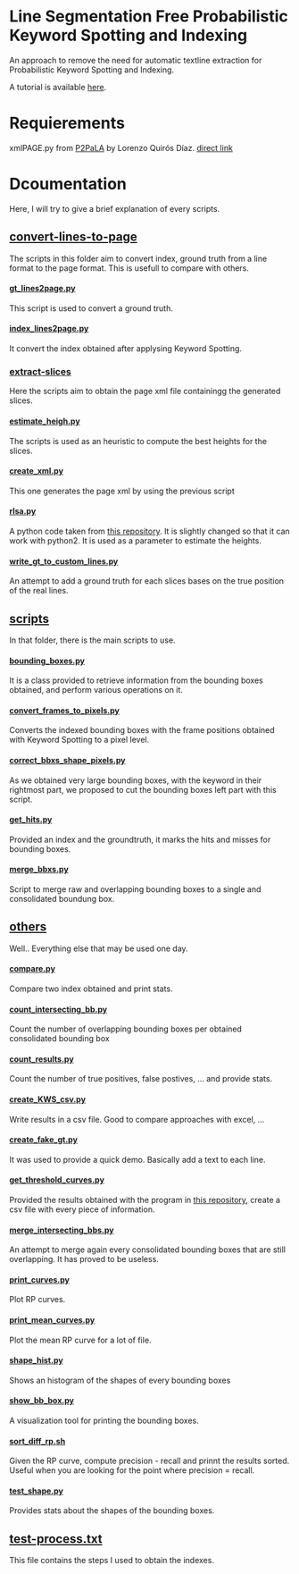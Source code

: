 # Line Segmentation Free Probabilistic Keyword Spotting and Indexing

An approach to remove the need for automatic textline extraction for Probabilistic Keyword Spotting and Indexing.

A tutorial is available [here](https://github.com/kbarrere/LSF-PKWSI/tree/refactor/tutorial#tutorial).

# Requierements

xmlPAGE.py from [P2PaLA](https://github.com/lquirosd/P2PaLA) by Lorenzo Quirós Díaz.
[direct link](https://github.com/lquirosd/P2PaLA/blob/master/page_xml/xmlPAGE.py)

# Dcoumentation

Here, I will try to give a brief explanation of every scripts.

## [convert-lines-to-page](https://github.com/kbarrere/LSF-PKWSI/tree/master/convert-lines-to-page)

The scripts in this folder aim to convert index, ground truth from a line format to the page format.
This is usefull to compare with others.

#### [gt_lines2page.py](https://github.com/kbarrere/LSF-PKWSI/blob/master/convert-lines-to-page/gt_lines2page.py)

This script is used to convert a ground truth.

#### [index_lines2page.py](https://github.com/kbarrere/LSF-PKWSI/blob/master/convert-lines-to-page/index_lines2page.py)

It convert the index obtained after applysing Keyword Spotting.

### [extract-slices](https://github.com/kbarrere/LSF-PKWSI/tree/master/extract-slices)

Here the scripts aim to obtain the page xml file containingg the generated slices.

#### [estimate_heigh.py](https://github.com/kbarrere/LSF-PKWSI/blob/master/extract-slices/estimate_heigh.py)

The scripts is used as an heuristic to compute the best heights for the slices.

#### [create_xml.py](https://github.com/kbarrere/LSF-PKWSI/blob/master/extract-slices/create_xml.py)

This one generates the page xml by using the previous script

#### [rlsa.py](https://github.com/kbarrere/LSF-PKWSI/blob/master/extract-slices/rlsa.py)

A python code taken from [this repository](https://github.com/Vasistareddy/python-rlsa). It is slightly changed so that it can work with python2. It is used as a parameter to estimate the heights.

#### [write_gt_to_custom_lines.py](https://github.com/kbarrere/LSF-PKWSI/blob/master/extract-slices/write_gt_to_custom_lines.py)

An attempt to add a ground truth for each slices bases on the true position of the real lines.

## [scripts](https://github.com/kbarrere/LSF-PKWSI/tree/master/scripts)

In that folder, there is the main scripts to use.

#### [bounding_boxes.py](https://github.com/kbarrere/LSF-PKWSI/blob/master/scripts/bounding_boxes.py)

It is a class provided to retrieve information from the bounding boxes obtained, and perform various operations on it.

#### [convert_frames_to_pixels.py](https://github.com/kbarrere/LSF-PKWSI/blob/master/scripts/convert_frames_to_pixels.py)

Converts the indexed bounding boxes with the frame positions obtained with Keyword Spotting to a pixel level.

#### [correct_bbxs_shape_pixels.py](https://github.com/kbarrere/LSF-PKWSI/blob/master/scripts/correct_bbxs_shape_pixels.py)

As we obtained very large bounding boxes, with the keyword in their rightmost part, we proposed to cut the bounding boxes left part with this script.

#### [get_hits.py](https://github.com/kbarrere/LSF-PKWSI/blob/master/scripts/get_hits.py)

Provided an index and the groundtruth, it marks the hits and misses for bounding boxes.

#### [merge_bbxs.py](https://github.com/kbarrere/LSF-PKWSI/blob/master/scripts/merge_bbxs.py)

Script to merge raw and overlapping bounding boxes to a single and consolidated boundung box.

## [others](https://github.com/kbarrere/LSF-PKWSI/tree/master/others)

Well.. Everything else that may be used one day.

#### [compare.py](https://github.com/kbarrere/LSF-PKWSI/blob/master/others/compare.py)

Compare two index obtained and print stats.

#### [count_intersecting_bb.py](https://github.com/kbarrere/LSF-PKWSI/blob/master/others/count_intersecting_bb.py)

Count the number of overlapping bounding boxes per obtained consolidated bounding box

#### [count_results.py](https://github.com/kbarrere/LSF-PKWSI/blob/master/others/count_results.py)

Count the number of true positives, false postives, ... and provide stats.

#### [create_KWS_csv.py](https://github.com/kbarrere/LSF-PKWSI/blob/master/others/create_KWS_csv.py)

Write results in a csv file. Good to compare approaches with excel, ...

#### [create_fake_gt.py](https://github.com/kbarrere/LSF-PKWSI/blob/master/others/create_fake_gt.py)

It was used to provide a quick demo. Basically add a text to each line.

#### [get_threshold_curves.py](https://github.com/kbarrere/LSF-PKWSI/blob/master/others/get_threshold_curves.py)

Provided the results obtained with the program in [this repository](https://github.com/PRHLT/KwsEvalTool.git), create a csv file with every piece of information.

#### [merge_intersecting_bbs.py](https://github.com/kbarrere/LSF-PKWSI/blob/master/others/merge_intersecting_bbs.py)

An attempt to merge again every consolidated bounding boxes that are still overlapping. It has proved to be useless.

#### [print_curves.py](https://github.com/kbarrere/LSF-PKWSI/blob/master/others/print_curves.py)

Plot RP curves.

#### [print_mean_curves.py](https://github.com/kbarrere/LSF-PKWSI/blob/master/others/print_mean_curves.py)

Plot the mean RP curve for a lot of file.

#### [shape_hist.py](https://github.com/kbarrere/LSF-PKWSI/blob/master/others/shape_hist.py)

Shows an histogram of the shapes of every bounding boxes

#### [show_bb_box.py](https://github.com/kbarrere/LSF-PKWSI/blob/master/others/show_bb_box.py)

A visualization tool for printing the bounding boxes.

#### [sort_diff_rp.sh](https://github.com/kbarrere/LSF-PKWSI/blob/master/others/sort_diff_rp.sh)

Given the RP curve, compute precision - recall and prinnt the results sorted. Useful when you are looking for the point where precision = recall.

#### [test_shape.py](https://github.com/kbarrere/LSF-PKWSI/blob/master/others/sort_diff_rp.sh)

Provides stats about the shapes of the bounding boxes.

## [test-process.txt](https://github.com/kbarrere/LSF-PKWSI/blob/master/others/test_shape.py)

This file contains the steps I used to obtain the indexes.
